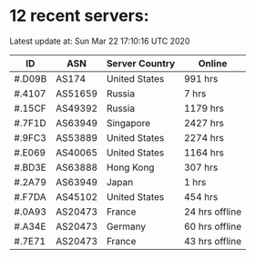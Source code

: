 # 12 recent servers:

Latest update at: Sun Mar 22 17:10:16 UTC 2020

| ID | ASN | Server Country | Online |
| -- | --- | -------------- | ------ |
| #.D09B | AS174 | United States | 991 hrs |
| #.4107 | AS51659 | Russia | 7 hrs |
| #.15CF | AS49392 | Russia | 1179 hrs |
| #.7F1D | AS63949 | Singapore | 2427 hrs |
| #.9FC3 | AS53889 | United States | 2274 hrs |
| #.E069 | AS40065 | United States | 1164 hrs |
| #.BD3E | AS63888 | Hong Kong | 307 hrs |
| #.2A79 | AS63949 | Japan | 1 hrs |
| #.F7DA | AS45102 | United States | 454 hrs |
| #.0A93 | AS20473 | France | 24 hrs offline |
| #.A34E | AS20473 | Germany | 60 hrs offline |
| #.7E71 | AS20473 | France | 43 hrs offline |

